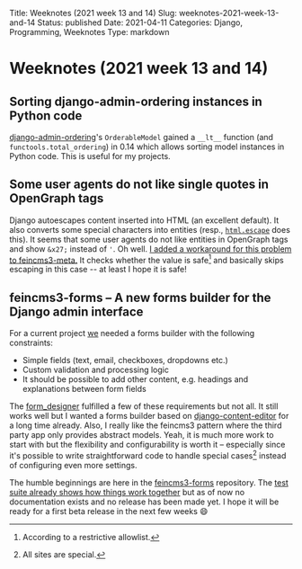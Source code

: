 Title: Weeknotes (2021 week 13 and 14)
Slug: weeknotes-2021-week-13-and-14
Status: published
Date: 2021-04-11
Categories: Django, Programming, Weeknotes
Type: markdown

# Weeknotes (2021 week 13 and 14)

## Sorting django-admin-ordering instances in Python code

[django-admin-ordering](https://github.com/matthiask/django-admin-ordering/)'s `OrderableModel` gained a `__lt__` function (and `functools.total_ordering`) in 0.14 which allows sorting model instances in Python code. This is useful for my projects.

## Some user agents do not like single quotes in OpenGraph tags

Django autoescapes content inserted into HTML (an excellent default). It also converts some special characters into entities (resp., [`html.escape`](https://docs.python.org/3/library/html.html) does this). It seems that some user agents do not like entities in OpenGraph tags and show `&x27;` instead of `'`. Oh well. [I added a workaround for this problem to feincms3-meta.](https://github.com/matthiask/feincms3-meta/commit/c2524581f29ff0cbf2d1e7af419f6f943685a296) It checks whether the value is safe[^1] and basically skips escaping in this case -- at least I hope it is safe!

## feincms3-forms – A new forms builder for the Django admin interface

For a current project [we](https://feinheit.ch/) needed a forms builder with the following constraints:

- Simple fields (text, email, checkboxes, dropdowns etc.)
- Custom validation and processing logic
- It should be possible to add other content, e.g. headings and explanations between form fields

The [form_designer](https://github.com/feincms/form_designer) fulfilled a few of these requirements but not all. It still works well but I wanted a forms builder based on [django-content-editor](https://github.com/matthiask/django-content-editor) for a long time already. Also, I really like the feincms3 pattern where the third party app only provides abstract models. Yeah, it is much more work to start with but the flexibility and configurability is worth it – especially since it's possible to write straightforward code to handle special cases[^2] instead of configuring even more settings.

The humble beginnings are here in the [feincms3-forms](https://github.com/matthiask/feincms3-forms/) repository. The [test suite already shows how things work together](https://github.com/matthiask/feincms3-forms/tree/main/tests/testapp) but as of now no documentation exists and no release has been made yet. I hope it will be ready for a first beta release in the next few weeks 😄

[^1]: According to a restrictive allowlist.
[^2]: All sites are special.
